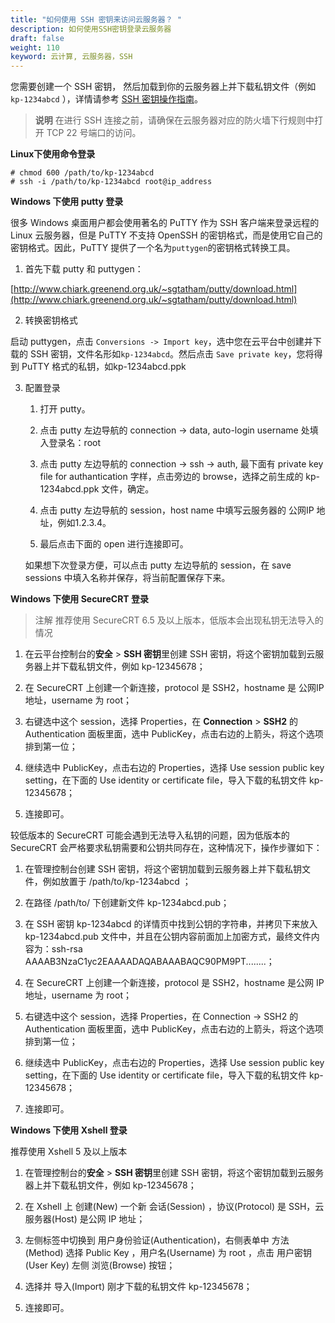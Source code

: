 ```yaml
---
title: "如何使用 SSH 密钥来访问云服务器？ "
description: 如何使用SSH密钥登录云服务器
draft: false
weight: 110
keyword: 云计算, 云服务器，SSH
---
```


您需要创建一个 SSH 密钥， 然后加载到你的云服务器上并下载私钥文件（例如 ``kp-1234abcd`` ），详情请参考 [SSH 密钥操作指南](/compute/ssh/manual/ssh)。

>**说明**
>在进行 SSH 连接之前，请确保在云服务器对应的防火墙下行规则中打开 TCP 22 号端口的访问。

**Linux下使用命令登录**

```
# chmod 600 /path/to/kp-1234abcd
# ssh -i /path/to/kp-1234abcd root@ip_address
```

**Windows 下使用 putty 登录**

很多 Windows 桌面用户都会使用著名的 PuTTY 作为 SSH 客户端来登录远程的 Linux 云服务器，但是 PuTTY 不支持 OpenSSH 的密钥格式，而是使用它自己的密钥格式。因此，PuTTY 提供了一个名为``puttygen``的密钥格式转换工具。

1. 首先下载 putty 和 puttygen：

[http://www.chiark.greenend.org.uk/~sgtatham/putty/download.html](http://www.chiark.greenend.org.uk/~sgtatham/putty/download.html)

2. 转换密钥格式

启动 puttygen，点击 ``Conversions -> Import key``，选中您在云平台中创建并下载的 SSH 密钥，文件名形如``kp-1234abcd``。然后点击 ``Save private key``，您将得到 PuTTY 格式的私钥，如kp-1234abcd.ppk

3. 配置登录

   1. 打开 putty。

   2. 点击 putty 左边导航的 connection -> data, auto-login username 处填入登录名：root
   3. 点击 putty 左边导航的 connection -> ssh -> auth, 最下面有 private key file for authantication 字样，点击旁边的 browse，选择之前生成的 kp-1234abcd.ppk 文件，确定。
   4. 点击 putty 左边导航的 session，host name 中填写云服务器的 公网IP 地址，例如1.2.3.4。
   5. 最后点击下面的 open 进行连接即可。

   如果想下次登录方便，可以点击 putty 左边导航的 session，在 save sessions 中填入名称并保存，将当前配置保存下来。

**Windows 下使用 SecureCRT 登录**

>注解
>推荐使用 SecureCRT 6.5 及以上版本，低版本会出现私钥无法导入的情况

1. 在云平台控制台的**安全** > **SSH 密钥**里创建 SSH 密钥，将这个密钥加载到云服务器上并下载私钥文件，例如 kp-12345678；

2. 在 SecureCRT 上创建一个新连接，protocol 是 SSH2，hostname 是 公网IP 地址，username 为 root；

3. 右键选中这个 session，选择 Properties，在 **Connection** > **SSH2** 的 Authentication 面板里面，选中 PublicKey，点击右边的上箭头，将这个选项排到第一位；

4. 继续选中 PublicKey，点击右边的 Properties，选择 Use session public key setting，在下面的 Use identity or certificate file，导入下载的私钥文件 kp-12345678；

5. 连接即可。

较低版本的 SecureCRT 可能会遇到无法导入私钥的问题，因为低版本的 SecureCRT 会严格要求私钥需要和公钥共同存在，这种情况下，操作步骤如下：

1. 在管理控制台创建 SSH 密钥，将这个密钥加载到云服务器上并下载私钥文件，例如放置于 /path/to/kp-1234abcd ；

2. 在路径 /path/to/ 下创建新文件 kp-1234abcd.pub；

3. 在 SSH 密钥 kp-1234abcd 的详情页中找到公钥的字符串，并拷贝下来放入 kp-1234abcd.pub 文件中，并且在公钥内容前面加上加密方式，最终文件内容为：ssh-rsa AAAAB3NzaC1yc2EAAAADAQABAAABAQC90PM9PT........；

4. 在 SecureCRT 上创建一个新连接，protocol 是 SSH2，hostname 是公网 IP 地址，username 为 root；

5. 右键选中这个 session，选择 Properties，在 Connection -> SSH2 的 Authentication 面板里面，选中 PublicKey，点击右边的上箭头，将这个选项排到第一位；

6. 继续选中 PublicKey，点击右边的 Properties，选择 Use session public key setting，在下面的 Use identity or certificate file，导入下载的私钥文件 kp-12345678；

7. 连接即可。

**Windows 下使用 Xshell 登录**

推荐使用 Xshell 5 及以上版本

1. 在管理控制台的**安全** > **SSH 密钥**里创建 SSH 密钥，将这个密钥加载到云服务器上并下载私钥文件，例如 kp-12345678；

2. 在 Xshell 上 创建(New) 一个新 会话(Session) ，协议(Protocol) 是 SSH，云服务器(Host) 是公网 IP 地址；

3. 左侧标签中切换到 用户身份验证(Authentication)，右侧表单中 方法(Method) 选择 Public Key ，用户名(Username) 为 root ，点击 用户密钥(User Key) 左侧 浏览(Browse) 按钮；

4. 选择并 导入(Import) 刚才下载的私钥文件 kp-12345678；

5. 连接即可。
